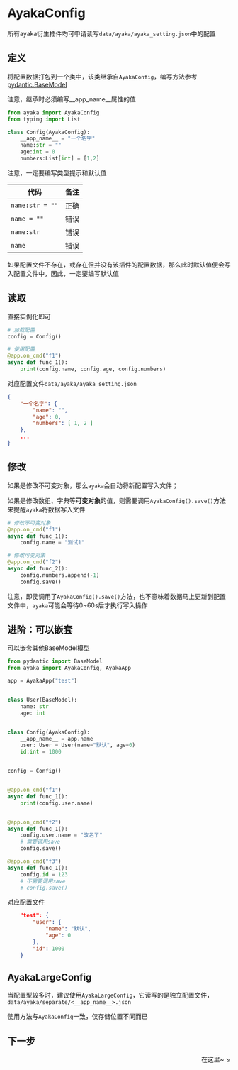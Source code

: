 # AyakaConfig

所有ayaka衍生插件均可申请读写`data/ayaka/ayaka_setting.json`中的配置

## 定义

将配置数据打包到一个类中，该类继承自`AyakaConfig`，编写方法参考[pydantic.BaseModel](https://docs.pydantic.dev/usage/models/)

注意，继承时必须编写__app_name__属性的值

```py
from ayaka import AyakaConfig
from typing import List

class Config(AyakaConfig):
    __app_name__ = "一个名字"
    name:str = ""
    age:int = 0
    numbers:List[int] = [1,2]
```

注意，一定要编写类型提示和默认值

| 代码            | 备注 |
| --------------- | ---- |
| `name:str = ""` | 正确 |
| `name = ""`     | 错误 |
| `name:str`      | 错误 |
| `name`          | 错误 |

如果配置文件不存在，或存在但并没有该插件的配置数据，那么此时默认值便会写入配置文件中，因此，一定要编写默认值

## 读取

直接实例化即可

```py
# 加载配置
config = Config()

# 使用配置
@app.on_cmd("f1")
async def func_1():
    print(config.name, config.age, config.numbers)
```

对应配置文件`data/ayaka/ayaka_setting.json`

```json
{
    "一个名字": {
        "name": "",
        "age": 0,
        "numbers": [ 1, 2 ]
    },
    ...
}
```

## 修改

如果是修改不可变对象，那么`ayaka`会自动将新配置写入文件；

如果是修改数组、字典等**可变对象**的值，则需要调用`AyakaConfig().save()`方法来提醒`ayaka`将数据写入文件

```py
# 修改不可变对象
@app.on_cmd("f1")
async def func_1():
    config.name = "测试1"

# 修改可变对象
@app.on_cmd("f2")
async def func_2():
    config.numbers.append(-1)
    config.save()
```

注意，即使调用了`AyakaConfig().save()`方法，也不意味着数据马上更新到配置文件中，`ayaka`可能会等待0~60s后才执行写入操作

## 进阶：可以嵌套

可以嵌套其他BaseModel模型

```py hl_lines="14"
from pydantic import BaseModel
from ayaka import AyakaConfig, AyakaApp

app = AyakaApp("test")


class User(BaseModel):
    name: str
    age: int


class Config(AyakaConfig):
    __app_name__ = app.name
    user: User = User(name="默认", age=0)
    id:int = 1000


config = Config()


@app.on_cmd("f1")
async def func_1():
    print(config.user.name)


@app.on_cmd("f2")
async def func_1():
    config.user.name = "改名了"
    # 需要调用save
    config.save()

@app.on_cmd("f3")
async def func_1():
    config.id = 123
    # 不需要调用save
    # config.save()
```

对应配置文件

```json
    "test": {
        "user": {
            "name": "默认",
            "age": 0
        },
        "id": 1000
    }
```

## AyakaLargeConfig

当配置型较多时，建议使用`AyakaLargeConfig`，它读写的是独立配置文件，`data/ayaka/separate/<__app_name__>.json`

使用方法与`AyakaConfig`一致，仅存储位置不同而已

## 下一步

<div align="right">
    在这里~ ↘
</div>
